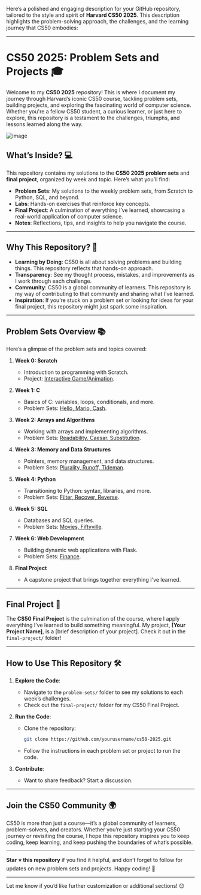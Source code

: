 Here’s a polished and engaging description for your GitHub repository, tailored to the style and spirit of **Harvard CS50 2025**. This description highlights the problem-solving approach, the challenges, and the learning journey that CS50 embodies:

---

# **CS50 2025: Problem Sets and Projects** 🎓

Welcome to my **CS50 2025** repository! This is where I document my journey through Harvard’s iconic CS50 course, tackling problem sets, building projects, and exploring the fascinating world of computer science. Whether you're a fellow CS50 student, a curious learner, or just here to explore, this repository is a testament to the challenges, triumphs, and lessons learned along the way.

![image](https://github.com/user-attachments/assets/4c098a81-269a-4eea-9685-872f0b917753)


## **What’s Inside?** 💻

This repository contains my solutions to the **CS50 2025 problem sets** and **final project**, organized by week and topic. Here’s what you’ll find:

- **Problem Sets**: My solutions to the weekly problem sets, from Scratch to Python, SQL, and beyond.
- **Labs**: Hands-on exercises that reinforce key concepts.
- **Final Project**: A culmination of everything I’ve learned, showcasing a real-world application of computer science.
- **Notes**: Reflections, tips, and insights to help you navigate the course.

---

## **Why This Repository?** 🌟

- **Learning by Doing**: CS50 is all about solving problems and building things. This repository reflects that hands-on approach.
- **Transparency**: See my thought process, mistakes, and improvements as I work through each challenge.
- **Community**: CS50 is a global community of learners. This repository is my way of contributing to that community and sharing what I’ve learned.
- **Inspiration**: If you’re stuck on a problem set or looking for ideas for your final project, this repository might just spark some inspiration.

---

## **Problem Sets Overview** 📚

Here’s a glimpse of the problem sets and topics covered:

1. **Week 0: Scratch**  
   - Introduction to programming with Scratch.  
   - Project: [Interactive Game/Animation](#).

2. **Week 1: C**  
   - Basics of C: variables, loops, conditionals, and more.  
   - Problem Sets: [Hello, Mario, Cash](#).

3. **Week 2: Arrays and Algorithms**  
   - Working with arrays and implementing algorithms.  
   - Problem Sets: [Readability, Caesar, Substitution](#).

4. **Week 3: Memory and Data Structures**  
   - Pointers, memory management, and data structures.  
   - Problem Sets: [Plurality, Runoff, Tideman](#).

5. **Week 4: Python**  
   - Transitioning to Python: syntax, libraries, and more.  
   - Problem Sets: [Filter, Recover, Reverse](#).

6. **Week 5: SQL**  
   - Databases and SQL queries.  
   - Problem Sets: [Movies, Fiftyville](#).

7. **Week 6: Web Development**  
   - Building dynamic web applications with Flask.  
   - Problem Sets: [Finance](#).

8. **Final Project**  
   - A capstone project that brings together everything I’ve learned.  

---

## **Final Project** 🚀

The **CS50 Final Project** is the culmination of the course, where I apply everything I’ve learned to build something meaningful. My project, **[Your Project Name]**, is a [brief description of your project]. Check it out in the `final-project/` folder!

---

## **How to Use This Repository** 🛠️

1. **Explore the Code**:
   - Navigate to the `problem-sets/` folder to see my solutions to each week’s challenges.
   - Check out the `final-project/` folder for my CS50 Final Project.

2. **Run the Code**:
   - Clone the repository:
     ```bash
     git clone https://github.com/yourusername/cs50-2025.git
     ```
   - Follow the instructions in each problem set or project to run the code.

3. **Contribute**:
   - Want to share feedback? Start a discussion.

---

## **Join the CS50 Community** 🌍

CS50 is more than just a course—it’s a global community of learners, problem-solvers, and creators. Whether you’re just starting your CS50 journey or revisiting the course, I hope this repository inspires you to keep coding, keep learning, and keep pushing the boundaries of what’s possible.

---

**Star ⭐ this repository** if you find it helpful, and don’t forget to follow for updates on new problem sets and projects. Happy coding! 🚀

---

Let me know if you’d like further customization or additional sections! 😊
